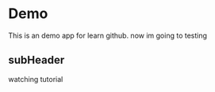 # Demo

This is an demo app for learn github.
now im going to testing

## subHeader

watching tutorial
